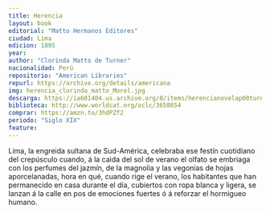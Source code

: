 ```yaml
---
title: Herencia
layout: book
editorial: "Matto Hermanos Editores"
ciudad: Lima
edicion: 1895
year:
author: "Clorinda Matto de Turner"
nacionalidad: Perú
repositorio: "American Libraries"
repurl: https://archive.org/details/americana
img: herencia_clorinda_matto_Morel.jpg
descarga: https://ia601404.us.archive.org/8/items/herencianovelap00turngoog_202008/herencianovelap00turngoog.pdf
biblioteca: http://www.worldcat.org/oclc/3658654
comprar: https://amzn.to/3hdPZf2
periodo: "Siglo XIX"
feature: 
---
```

 

Lima, la engreida sultana de Sud-América, celebraba ese festín cuotidiano del crepúsculo cuando, á la caida del sol de verano el olfato se embriaga con los perfumes del jazmín, de la magnolia y las vegonias de hojas aporcelanadas, hora en qué, cuando rige el verano, los habitantes que han permanecido en casa durante el día, cubiertos con ropa blanca y ligera, se lanzan á la calle en pos de emociones fuertes ó á reforzar el hormigueo humano.
